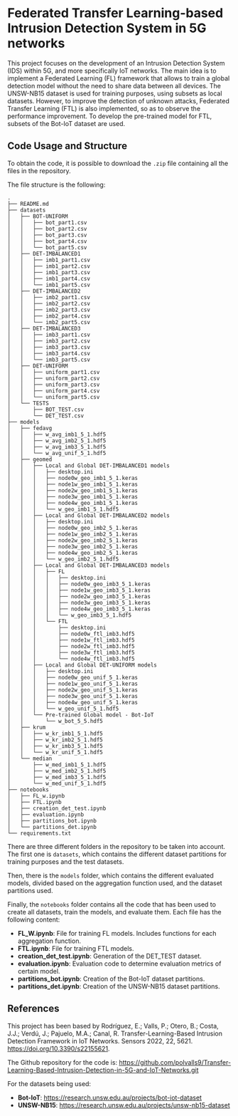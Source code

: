 # Federated Transfer Learning-based Intrusion Detection System in 5G networks

This project focuses on the development of an Intrusion Detection System (IDS) within 5G, and more specifically IoT networks. The main idea is to implement a Federated Learning (FL) framework that allows to train a global detection model without the need to share data between all devices. The UNSW-NB15 dataset is used for training purposes, using subsets as local datasets. 
However, to improve the detection of unknown attacks, Federated Transfer Learning (FTL) is also implemented, so as to observe the performance improvement. To develop the pre-trained model for FTL, subsets of the Bot-IoT dataset are used. 


## Code Usage and Structure

To obtain the code, it is possible to download the `.zip` file containing all the files in the repository. 

The file structure is the following: 

```
.
├── README.md
├── datasets
│   ├── BOT-UNIFORM
│   │   ├── bot_part1.csv
│   │   ├── bot_part2.csv
│   │   ├── bot_part3.csv
│   │   ├── bot_part4.csv
│   │   └── bot_part5.csv
│   ├── DET-IMBALANCED1
│   │   ├── imb1_part1.csv
│   │   ├── imb1_part2.csv
│   │   ├── imb1_part3.csv
│   │   ├── imb1_part4.csv
│   │   └── imb1_part5.csv
│   ├── DET-IMBALANCED2
│   │   ├── imb2_part1.csv
│   │   ├── imb2_part2.csv
│   │   ├── imb2_part3.csv
│   │   ├── imb2_part4.csv
│   │   └── imb2_part5.csv
│   ├── DET-IMBALANCED3
│   │   ├── imb3_part1.csv
│   │   ├── imb3_part2.csv
│   │   ├── imb3_part3.csv
│   │   ├── imb3_part4.csv
│   │   └── imb3_part5.csv
│   ├── DET-UNIFORM
│   │   ├── uniform_part1.csv
│   │   ├── uniform_part2.csv
│   │   ├── uniform_part3.csv
│   │   ├── uniform_part4.csv
│   │   └── uniform_part5.csv
│   └── TESTS
│       ├── BOT_TEST.csv
│       └── DET_TEST.csv
├── models
│   ├── fedavg
│   │   ├── w_avg_imb1_5_1.hdf5
│   │   ├── w_avg_imb2_5_1.hdf5
│   │   ├── w_avg_imb3_5_1.hdf5
│   │   └── w_avg_unif_5_1.hdf5
│   ├── geomed
│   │   ├── Local and Global DET-IMBALANCED1 models
│   │   │   ├── desktop.ini
│   │   │   ├── node0w_geo_imb1_5_1.keras
│   │   │   ├── node1w_geo_imb1_5_1.keras
│   │   │   ├── node2w_geo_imb1_5_1.keras
│   │   │   ├── node3w_geo_imb1_5_1.keras
│   │   │   ├── node4w_geo_imb1_5_1.keras
│   │   │   └── w_geo_imb1_5_1.hdf5
│   │   ├── Local and Global DET-IMBALANCED2 models
│   │   │   ├── desktop.ini
│   │   │   ├── node0w_geo_imb2_5_1.keras
│   │   │   ├── node1w_geo_imb2_5_1.keras
│   │   │   ├── node2w_geo_imb2_5_1.keras
│   │   │   ├── node3w_geo_imb2_5_1.keras
│   │   │   ├── node4w_geo_imb2_5_1.keras
│   │   │   └── w_geo_imb2_5_1.hdf5
│   │   ├── Local and Global DET-IMBALANCED3 models
│   │   │   ├── FL
│   │   │   │   ├── desktop.ini
│   │   │   │   ├── node0w_geo_imb3_5_1.keras
│   │   │   │   ├── node1w_geo_imb3_5_1.keras
│   │   │   │   ├── node2w_geo_imb3_5_1.keras
│   │   │   │   ├── node3w_geo_imb3_5_1.keras
│   │   │   │   ├── node4w_geo_imb3_5_1.keras
│   │   │   │   └── w_geo_imb3_5_1.hdf5
│   │   │   └── FTL
│   │   │       ├── desktop.ini
│   │   │       ├── node0w_ftl_imb3.hdf5
│   │   │       ├── node1w_ftl_imb3.hdf5
│   │   │       ├── node2w_ftl_imb3.hdf5
│   │   │       ├── node3w_ftl_imb3.hdf5
│   │   │       └── node4w_ftl_imb3.hdf5
│   │   ├── Local and Global DET-UNIFORM models
│   │   │   ├── desktop.ini
│   │   │   ├── node0w_geo_unif_5_1.keras
│   │   │   ├── node1w_geo_unif_5_1.keras
│   │   │   ├── node2w_geo_unif_5_1.keras
│   │   │   ├── node3w_geo_unif_5_1.keras
│   │   │   ├── node4w_geo_unif_5_1.keras
│   │   │   └── w_geo_unif_5_1.hdf5
│   │   └── Pre-trained Global model - Bot-IoT
│   │       └── w_bot_5_5.hdf5
│   ├── krum
│   │   ├── w_kr_imb1_5_1.hdf5
│   │   ├── w_kr_imb2_5_1.hdf5
│   │   ├── w_kr_imb3_5_1.hdf5
│   │   └── w_kr_unif_5_1.hdf5
│   └── median
│       ├── w_med_imb1_5_1.hdf5
│       ├── w_med_imb2_5_1.hdf5
│       ├── w_med_imb3_5_1.hdf5
│       └── w_med_unif_5_1.hdf5
├── notebooks
│   ├── FL_w.ipynb
│   ├── FTL.ipynb
│   ├── creation_det_test.ipynb
│   ├── evaluation.ipynb
│   ├── partitions_bot.ipynb
│   └── partitions_det.ipynb
└── requirements.txt

```

There are three different folders in the repository to be taken into account. The first one is `datasets`, 
which contains the different dataset partitions for training purposes and the test datasets. 

Then, there is the `models` folder, which contains the different evaluated models, divided based on the aggregation function used, and the dataset partitions used. 

Finally, the `notebooks` folder contains all the code that has been used to create all datasets, train the models, and evaluate them. Each file has the following content: 

- **FL_W.ipynb**: File for training FL models. Includes functions for each aggregation function. 
- **FTL.ipynb**: File for training FTL models. 
- **creation_det_test.ipynb**: Generation of the DET_TEST dataset. 
- **evaluation.ipynb**: Evaluation code to determine evaluation metrics of certain model. 
- **partitions_bot.ipynb**: Creation of the Bot-IoT dataset partitions. 
- **partitions_det.ipynb**: Creation of the UNSW-NB15 dataset partitions. 


## References 

This project has been based by Rodríguez, E.; Valls, P.; Otero, B.; Costa, J.J.; Verdú, J.; Pajuelo, M.A.; Canal, R. Transfer-Learning-Based Intrusion Detection Framework in IoT Networks. Sensors 2022, 22, 5621. https://doi.org/10.3390/s22155621. 

The Github repository for the code is: https://github.com/polvalls9/Transfer-Learning-Based-Intrusion-Detection-in-5G-and-IoT-Networks.git 

For the datasets being used: 
- **Bot-IoT**: https://research.unsw.edu.au/projects/bot-iot-dataset 
- **UNSW-NB15**: https://research.unsw.edu.au/projects/unsw-nb15-dataset 